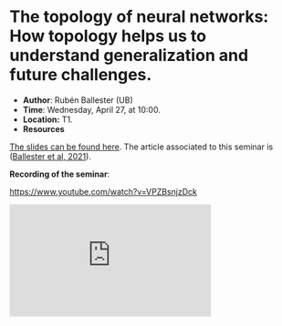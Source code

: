 # The topology of neural networks: How topology helps us to understand generalization and future challenges.

- **Author**: Rubén Ballester (UB)
- **Time**: Wednesday, April 27, at 10:00.
- **Location:** T1.
- **Resources**

[The slides can be found here](https://www.ub.edu/tml_ub/slides/Talk07_25Feb2022.pdf). The article associated to this seminar is ([Ballester et al, 2021](https://doi.org/10.48550/arxiv.2203.12330)).

**Recording of the seminar**:

https://www.youtube.com/watch?v=VPZBsnjzDck

<div style="position: relative; display: inline-block; padding-bottom: 39%; width: 70%;">
    <iframe width="100%" height="100%" src="https://www.youtube-nocookie.com/embed/VPZBsnjzDck" allowfullscreen="" allow="autoplay" style="width: 100%; height: 100%; position: absolute; top: 0px; left: 0px; border: none;"></iframe>
</div>